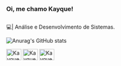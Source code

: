 ### Oi, me chamo Kayque!

##

💻| Análise e Desenvolvimento de Sistemas.

![Anurag's GitHub stats](https://github-readme-stats.vercel.app/api?username=kayques&show_icons=true&theme=dracula)

<div>
  <img align="center" alt="Kayque-JS" height="30" width="40" src="https://cdn.jsdelivr.net/gh/devicons/devicon/icons/python/python-plain.svg" />
  <img align="center" alt="Kayque-JS" height="30" width="40" src="https://cdn.jsdelivr.net/gh/devicons/devicon/icons/html5/html5-original.svg" />
  <img align="center" alt="Kayque-JS" height="30" width="40" src="https://cdn.jsdelivr.net/gh/devicons/devicon/icons/css3/css3-original.svg" />
</div>
